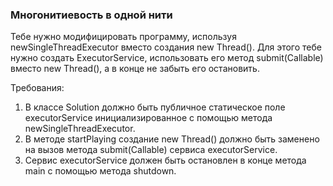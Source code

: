 
### Многонитиевость в одной нити

Тебе нужно модифицировать программу, используя newSingleThreadExecutor вместо создания new Thread().
Для этого тебе нужно создать ExecutorService, использовать его метод submit(Callable) вместо new Thread(), а в конце не забыть его остановить.


Требования:
1.	В классе Solution должно быть публичное статическое поле executorService инициализированное с помощью метода newSingleThreadExecutor.
2.	В методе startPlaying создание new Thread() должно быть заменено на вызов метода submit(Callable) сервиса executorService.
3.	Сервис executorService должен быть остановлен в конце метода main с помощью метода shutdown.


